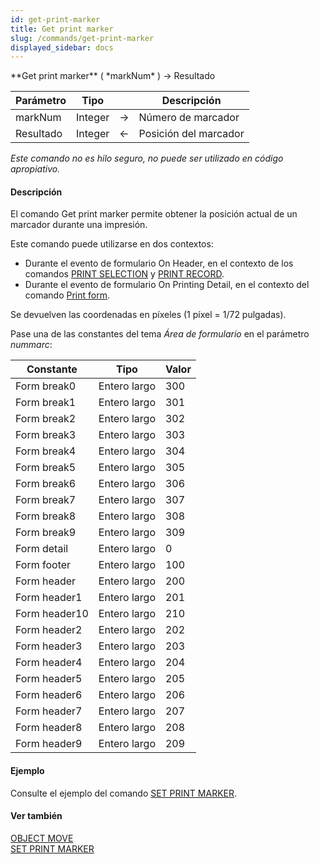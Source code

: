 ```yaml
---
id: get-print-marker
title: Get print marker
slug: /commands/get-print-marker
displayed_sidebar: docs
---
```


<!--REF #_command_.Get print marker.Syntax-->**Get print marker** ( *markNum* ) -> Resultado<!-- END REF-->
<!--REF #_command_.Get print marker.Params-->
| Parámetro | Tipo |  | Descripción |
| --- | --- | --- | --- |
| markNum | Integer | &#8594;  | Número de marcador |
| Resultado | Integer | &#8592; | Posición del marcador |

<!-- END REF-->

*Este comando no es hilo seguro, no puede ser utilizado en código apropiativo.*


#### Descripción 

<!--REF #_command_.Get print marker.Summary-->El comando Get print marker permite obtener la posición actual de un marcador durante una impresión.<!-- END REF--> 

Este comando puede utilizarse en dos contextos:

* Durante el evento de formulario On Header, en el contexto de los comandos [PRINT SELECTION](print-selection.md "PRINT SELECTION") y [PRINT RECORD](print-record.md "PRINT RECORD").
* Durante el evento de formulario On Printing Detail, en el contexto del comando [Print form](print-form.md "Print form").

Se devuelven las coordenadas en píxeles (1 píxel = 1/72 pulgadas). 

Pase una de las constantes del tema *Área de formulario* en el parámetro *nummarc*:

| Constante     | Tipo         | Valor |
| ------------- | ------------ | ----- |
| Form break0   | Entero largo | 300   |
| Form break1   | Entero largo | 301   |
| Form break2   | Entero largo | 302   |
| Form break3   | Entero largo | 303   |
| Form break4   | Entero largo | 304   |
| Form break5   | Entero largo | 305   |
| Form break6   | Entero largo | 306   |
| Form break7   | Entero largo | 307   |
| Form break8   | Entero largo | 308   |
| Form break9   | Entero largo | 309   |
| Form detail   | Entero largo | 0     |
| Form footer   | Entero largo | 100   |
| Form header   | Entero largo | 200   |
| Form header1  | Entero largo | 201   |
| Form header10 | Entero largo | 210   |
| Form header2  | Entero largo | 202   |
| Form header3  | Entero largo | 203   |
| Form header4  | Entero largo | 204   |
| Form header5  | Entero largo | 205   |
| Form header6  | Entero largo | 206   |
| Form header7  | Entero largo | 207   |
| Form header8  | Entero largo | 208   |
| Form header9  | Entero largo | 209   |

#### Ejemplo 

Consulte el ejemplo del comando [SET PRINT MARKER](set-print-marker.md "SET PRINT MARKER"). 

#### Ver también 

[OBJECT MOVE](object-move.md)  
[SET PRINT MARKER](set-print-marker.md)  